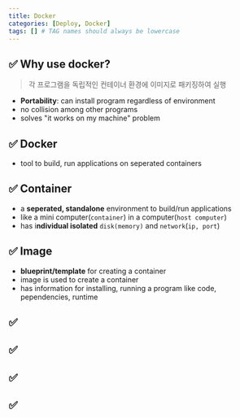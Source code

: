 ```yaml
---
title: Docker
categories: [Deploy, Docker]
tags: [] # TAG names should always be lowercase
---
```


## ✅ Why use docker?

> 각 프로그램을 독립적인 컨테이너 환경에 이미지로 패키징하여 실행

- **Portability**: can install program regardless of environment
- no collision among other programs
- solves "it works on my machine" problem

## ✅ Docker

- tool to build, run applications on seperated containers

## ✅ Container

- a **seperated, standalone** environment to build/run applications
- like a mini computer(`container`) in a computer(`host computer`)
- has i**ndividual isolated** `disk(memory)` and `network`(`ip, port`)

## ✅ Image

- **blueprint/template** for creating a container
- image is used to create a container
- has information for installing, running a program like code, pependencies, runtime

## ✅

## ✅

## ✅

## ✅
